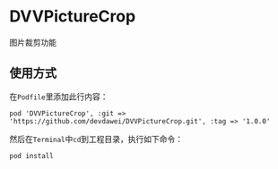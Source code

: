 
DVVPictureCrop
==============
图片裁剪功能

使用方式
-------
在`Podfile`里添加此行内容：
```
pod 'DVVPictureCrop', :git => 'https://github.com/devdawei/DVVPictureCrop.git', :tag => '1.0.0'
```

然后在`Terminal`中`cd`到工程目录，执行如下命令：
```
pod install
```

